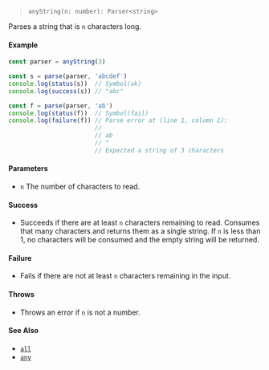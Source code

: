 <!--
 Copyright (c) 2020 Thomas J. Otterson
 
 This software is released under the MIT License.
 https://opensource.org/licenses/MIT
-->

> `anyString(n: number): Parser<string>`

Parses a string that is `n` characters long.

#### Example

```javascript
const parser = anyString(3)

const s = parse(parser, 'abcdef')
console.log(status(s))  // Symbol(ok)
console.log(success(s)) // "abc"

const f = parse(parser, 'ab')
console.log(status(f))  // Symbol(fail)
console.log(failure(f)) // Parse error at (line 1, column 1):
                        //
                        // ab
                        // ^
                        // Expected a string of 3 characters
```

#### Parameters

* `n` The number of characters to read.

#### Success

* Succeeds if there are at least `n` characters remaining to read. Consumes that many characters and returns them as a single string. If `n` is less than 1, no characters will be consumed and the empty string will be returned.

#### Failure

* Fails if there are not at least `n` characters remaining in the input.

#### Throws

* Throws an error if `n` is not a number.

#### See Also

* [`all`](all.md)
* [`any`](any.md)